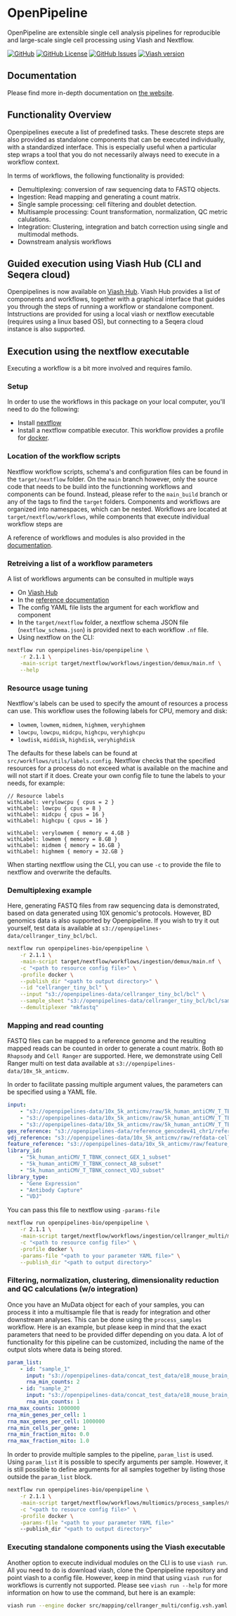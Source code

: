 # OpenPipeline

OpenPipeline are extensible single cell analysis pipelines for reproducible and large-scale single cell processing using Viash and Nextflow.

[![GitHub](https://img.shields.io/badge/GitHub-openpipelines--bio%2Fopenpipeline-blue.svg)](https://github.com/openpipelines-bio/openpipeline)
[![GitHub
License](https://img.shields.io/github/license/viash-hub/demultiplex.svg)](https://github.com/viash-hub/demultiplex/blob/main/LICENSE)
[![GitHub
Issues](https://img.shields.io/github/issues/openpipelines-bio/openpipeline.svg)](https://github.com/viash-hub/demultiplex/issues)
[![Viash
version](https://img.shields.io/badge/Viash-v0.9.4-blue)](https://viash.io)

## Documentation

Please find more in-depth documentation on [the website](https://openpipelines.bio/).

## Functionality Overview

Openpipelines execute a list of predefined tasks. These descrete steps are also provided as standalone components that can be executed individually, with a standardized interface. This is especially useful when a particular step wraps a tool that you do not necessarily always need to execute in a workflow context.

In terms of workflows, the following functionality is provided:

* Demultiplexing: conversion of raw sequencing data to FASTQ objects.
* Ingestion: Read mapping and generating a count matrix.
* Single sample processing: cell filtering and doublet detection.
* Multisample processing: Count transformation, normalization, QC metric calulations.
* Integration: Clustering, integration and batch correction using single and multimodal methods.
* Downstream analysis workflows

## Guided execution using Viash Hub (CLI and Seqera cloud)

Openpipelines is now available on [Viash Hub](https://www.viash-hub.com/packages/openpipeline/latest). Viash Hub provides a list of components and workflows, together with a graphical interface that guides you through the steps of running a workflow or standalone component. Intstructions are provided for using a local viash or nextflow executable (requires using a linux based OS), but connecting to a Seqera cloud instance is also supported. 

## Execution using the nextflow executable

Executing a workflow  is a bit more involved and requires familo. 

### Setup

In order to use the workflows in this package on your local computer, you'll need to do the following:
* Install [nextflow](https://www.nextflow.io/docs/latest/install.html)
* Install a nextflow compatible executor. This workflow provides a profile for [docker](https://docs.docker.com/get-started/).

### Location of the workflow scripts

Nextflow workflow scripts, schema's and configuration files can be found in the `target/nextflow` folder.
On the `main` branch however, only the source code that needs to be build into the functionning workflows and components can be found.
Instead, please refer to the `main_build` branch or any of the tags to find the `target` folders.
Components and workflows are organized into namespaces, which can be nested. Workflows are located at `target/nextflow/workflows`,
while components that execute individual workflow steps are 

A reference of workflows and modules is also provided in the [documentation](https://openpipelines.bio/components/).

### Retreiving a list of a workflow parameters

A list of workflows arguments can be consulted in multiple ways

* On [Viash Hub](https://www.viash-hub.com/packages/openpipeline/latest) 
* In the [reference documentation](https://openpipelines.bio/components/)
* The config YAML file lists the argument for each workflow and component
* In the `target/nextflow` folder, a nextflow schema JSON file (`nextflow_schema.json`) is provided next to each workflow `.nf` file.
* Using nextflow on the CLI: 

```bash
nextflow run openpipelines-bio/openpipeline \
    -r 2.1.1 \
    -main-script target/nextflow/workflows/ingestion/demux/main.nf \
    --help
```

### Resource usage tuning

Nextflow's labels can be used to specify the amount of resources a process can use. This workflow uses the following labels for CPU, memory and disk:
* `lowmem`, `lowmem`, `midmem`, `highmem`, `veryhighmem`
* `lowcpu`, `lowcpu`, `midcpu`, `highcpu`, `veryhighcpu`
* `lowdisk`, `middisk`, `highdisk`, `veryhighdisk`

The defaults for these labels can be found at `src/workflows/utils/labels.config`. Nextflow checks that the specified resources for a process do not exceed what is available on the machine and will not start if it does. Create your own config file to tune the labels to your needs, for example:

```
// Resource labels
withLabel: verylowcpu { cpus = 2 }
withLabel: lowcpu { cpus = 8 }
withLabel: midcpu { cpus = 16 }
withLabel: highcpu { cpus = 16 }

withLabel: verylowmem { memory = 4.GB }
withLabel: lowmem { memory = 8.GB }
withLabel: midmem { memory = 16.GB }
withLabel: highmem { memory = 32.GB }
```

When starting nextflow using the CLI, you can use `-c` to provide the file to nextflow and overwrite the defaults.

### Demultiplexing example

Here, generating FASTQ files from raw sequencing data is demonstrated, based on data generated using 10X genomic's protocols. However, BD genomics data is also supported by Openpipeline. If you wish to try it out yourself, test data is available at `s3://openpipelines-data/cellranger_tiny_bcl/bcl`.

```bash
nextflow run openpipelines-bio/openpipeline \
    -r 2.1.1 \
    -main-script target/nextflow/workflows/ingestion/demux/main.nf \
    -c "<path to resource config file>" \
    -profile docker \
    --publish_dir "<path to output directory>" \
    --id "cellranger_tiny_bcl" \
    --input "s3://openpipelines-data/cellranger_tiny_bcl/bcl" \
    --sample_sheet "s3://openpipelines-data/cellranger_tiny_bcl/bcl/sample_sheet.csv" \
    --demultiplexer "mkfastq"
```

### Mapping and read counting

FASTQ files can be mapped to a reference genome and the resulting mapped reads can be counted in order to generate a count matrix. Both `BD Rhapsody` and `Cell Ranger` are supported. Here, we demonstrate using Cell Ranger multi on test data available at `s3://openpipelines-data/10x_5k_anticmv`. 


In order to facilitate passing multiple argument values, the parameters can be specified using a YAML file.
```yaml
input:
    - "s3://openpipelines-data/10x_5k_anticmv/raw/5k_human_antiCMV_T_TBNK_connect_GEX_*.fastq.gz"
    - "s3://openpipelines-data/10x_5k_anticmv/raw/5k_human_antiCMV_T_TBNK_connect_AB_*.fastq.gz"
    - "s3://openpipelines-data/10x_5k_anticmv/raw/5k_human_antiCMV_T_TBNK_connect_VDJ_*.fastq.gz"
gex_reference: "s3://openpipelines-data/reference_gencodev41_chr1/reference_cellranger.tar.gz"
vdj_reference: "s3://openpipelines-data/10x_5k_anticmv/raw/refdata-cellranger-vdj-GRCh38-alts-ensembl-7.0.0.tar.gz"
feature_reference: "s3://openpipelines-data/10x_5k_anticmv/raw/feature_reference.csv"
library_id:
    - "5k_human_antiCMV_T_TBNK_connect_GEX_1_subset"
    - "5k_human_antiCMV_T_TBNK_connect_AB_subset"
    - "5k_human_antiCMV_T_TBNK_connect_VDJ_subset"
library_type:
    - "Gene Expression"
    - "Antibody Capture"
    - "VDJ"
```
You can pass this file to nextflow using `-params-file`

```bash
nextflow run openpipelines-bio/openpipeline \
    -r 2.1.1 \
    -main-script target/nextflow/workflows/ingestion/cellranger_multi/main.nf \
    -c "<path to resource config file>" \
    -profile docker \
    -params-file "<path to your parameter YAML file>" \
    --publish_dir "<path to output directory>"
```

### Filtering, normalization, clustering, dimensionality reduction and QC calculations (w/o integration)

Once you have an MuData object for each of your samples, you can process it into a multisample file that is ready for integration and other downstream analyses. This can be done using the `process_samples` workflow. Here is an example, but please keep in mind that the exact parameters that need to be provided differ depending on you data. A lot of functionality for this pipeline can be customized, including the name of the output slots where data is being stored. 

```yaml
param_list:
    - id: "sample_1"
      input: "s3://openpipelines-data/concat_test_data/e18_mouse_brain_fresh_5k_filtered_feature_bc_matrix_subset_unique_obs.h5mu"
      rna_min_counts: 2
    - id: "sample_2"
      input: "s3://openpipelines-data/concat_test_data/e18_mouse_brain_fresh_5k_filtered_feature_bc_matrix_subset_unique_obs.h5mu"
      rna_min_counts: 1
rna_max_counts: 1000000
rna_min_genes_per_cell: 1
rna_max_genes_per_cell: 1000000
rna_min_cells_per_gene: 1
rna_min_fraction_mito: 0.0
rna_max_fraction_mito: 1.0
```

In order to provide multiple samples to the pipeline, `param_list` is used. Using `param_list` it is possible to specify arguments per sample. However, it is still possible to define arguments for all samples together by listing those outside the `param_list` block.

```bash
nextflow run openpipelines-bio/openpipeline \
    -r 2.1.1 \
    -main-script target/nextflow/workflows/multiomics/process_samples/main.nf \
    -c "<path to resource config file>" \
    -profile docker \
    -params-file "<path to your parameter YAML file>"
    --publish_dir "<path to output directory>"
```


### Executing standalone components using the Viash executable

Another option to execute individual modules on the CLI is to use `viash run`. All you need to do is download viash, clone the Openpipeline repository and point viash to a config file. However, keep in mind that using `viash run` for workflows is currently not supported. Please see `viash run --help` for more information on how to use the command, but here is an example:


```bash
viash run --engine docker src/mapping/cellranger_multi/config.vsh.yaml --help
```